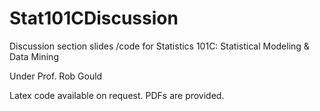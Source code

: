 # Stat101CDiscussion

Discussion section slides /code for Statistics 101C: Statistical Modeling & Data Mining

Under Prof. Rob Gould

Latex code available on request.  PDFs are provided.
